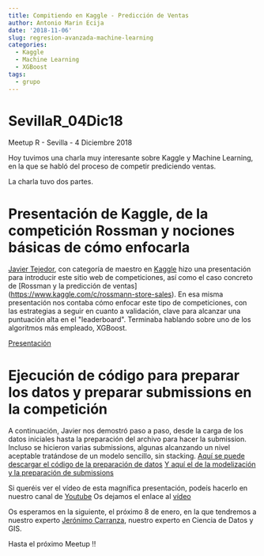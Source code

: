 ```yaml
---
title: Compitiendo en Kaggle - Predicción de Ventas
author: Antonio Marin Ecija
date: '2018-11-06'
slug: regresion-avanzada-machine-learning
categories:
  - Kaggle
  - Machine Learning
  - XGBoost
tags:
  - grupo
---
```


# SevillaR_04Dic18
Meetup R - Sevilla - 4 Diciembre 2018

Hoy tuvimos una charla muy interesante sobre Kaggle y Machine Learning, en la que se habló del proceso de competir prediciendo ventas.

La charla tuvo dos partes.

# Presentación de Kaggle, de la competición Rossman y nociones básicas de cómo enfocarla

[Javier Tejedor](https://www.linkedin.com/in/javier-tejedor-aguilera/), con categoría de maestro en [Kaggle](https://www.kaggle.com/javiertag) hizo una presentación para introducir este sitio web de competiciones, así como el caso concreto de [Rossman y la predicción de ventas] (https://www.kaggle.com/c/rossmann-store-sales).
En esa misma presentación nos contaba cómo enfocar este tipo de competiciones, con las estrategias a seguir en cuanto a validación, clave para alcanzar una puntuación alta en el "leaderboard".
Terminaba hablando sobre uno de los algoritmos más empleado, XGBoost.

[Presentación](https://github.com/amezet/SevillaR_04Dic18/blob/master/20181204%20Presentacion%20SevillaR%20Kaggle%20Rossmann%20JTA.pdf)

# Ejecución de código para preparar los datos y preparar submissions en la competición

A continuación, Javier nos demostró paso a paso, desde la carga de los datos iniciales hasta la preparación del archivo para hacer la submission. Incluso se hicieron varias submissions, algunas alcanzando un nivel aceptable tratándose de un modelo sencillo, sin stacking.
[Aquí se puede descargar el código de la preparación de datos](https://github.com/amezet/SevillaR_04Dic18/blob/master/Rossmann%20JTA%20v0.R)
[Y aquí el de la modelización y la preparación de submissions](https://github.com/amezet/SevillaR_04Dic18/blob/master/Rossmann%20JTA%20v1.R)

Si queréis ver el vídeo de esta magnífica presentación, podeís hacerlo en nuestro canal de [Youtube](https://www.youtube.com/channel/UC4_SN0le5WFMu_LFaIufLbA)
Os dejamos el enlace al [vídeo](https://youtu.be/eyiEUSPwcGI)


Os esperamos en la siguiente, el próximo 8 de enero, en la que tendremos a nuestro experto [Jerónimo Carranza](https://www.linkedin.com/in/jeronimocarranzacarranza/), nuestro experto en Ciencia de Datos y GIS.

Hasta el próximo Meetup !!

